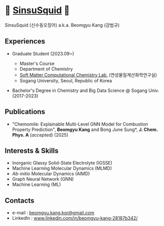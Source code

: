 # 🦑 [SinsuSquid](https://github.com/SinsuSquid) 🦑

SinsuSquid (신수동오징어) a.k.a. Beomgyu Kang (강범규)

## Experiences
- Graduate Student (2023.09~)
  - Master's Course
  - Department of Chemistry
  - [Soft Matter Computational Chemistry Lab.](http://nanobiocom.sogang.ac.kr) (연성물질계산화학연구실)
  - Sogang University, Seoul, Republic of Korea

- Bachelor's Degree in Chemistry and Big Data Science @ Sogang Univ. (2017-2023)

## Publications
- "Chemomile: Explainable Multi-Level GNN Model for Combustion Property Prediction", **Beomgyu Kang** and Bong June Sung*, **J. Chem. Phys. A** (*accepted*) (2025)
  
## Interests & Skills
- Inorganic Glassy Solid-State Electrolyte (IGSSE)
- Machine Learning Molecular Dynamics (MLMD)
- *Ab-initio* Molecular Dynamics (AIMD)
- Graph Neural Network (GNN)
- Machine Learning (ML)

## Contacts
- e-mail : beomgyu.kang.kor@gmail.com
- LinkedIn : www.linkedin.com/in/beomgyu-kang-28187b342/
